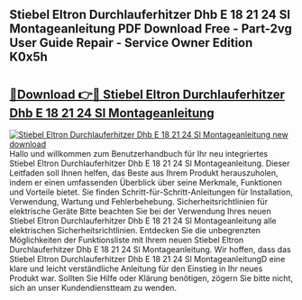 ## Stiebel Eltron Durchlauferhitzer Dhb E 18 21 24 Sl Montageanleitung PDF Download Free - Part-2vg User Guide Repair - Service Owner Edition K0x5h

# <h2><a href="http://df8y7w.blite.top/?on=Stiebel+Eltron+Durchlauferhitzer+Dhb+E+18+21+24+Sl+Montageanleitung">🔗Download 👉🔴 Stiebel Eltron Durchlauferhitzer Dhb E 18 21 24 Sl Montageanleitung</a></h2>

[![Stiebel Eltron Durchlauferhitzer Dhb E 18 21 24 Sl Montageanleitung new download](https://i.imgur.com/lujVjoI.png)](http://df8y7w.blite.top/?on=Stiebel+Eltron+Durchlauferhitzer+Dhb+E+18+21+24+Sl+Montageanleitung)
Hallo und willkommen zum Benutzerhandbuch für Ihr neu integriertes Stiebel Eltron Durchlauferhitzer Dhb E 18 21 24 Sl Montageanleitung. Dieser Leitfaden soll Ihnen helfen, das Beste aus Ihrem Produkt herauszuholen, indem er einen umfassenden Überblick über seine Merkmale, Funktionen und Vorteile bietet. Sie finden Schritt-für-Schritt-Anleitungen für Installation, Verwendung, Wartung und Fehlerbehebung. Sicherheitsrichtlinien für elektrische Geräte Bitte beachten Sie bei der Verwendung Ihres neuen Stiebel Eltron Durchlauferhitzer Dhb E 18 21 24 Sl Montageanleitung alle elektrischen Sicherheitsrichtlinien. Entdecken Sie die unbegrenzten Möglichkeiten der Funktionsliste mit Ihrem neuen Stiebel Eltron Durchlauferhitzer Dhb E 18 21 24 Sl Montageanleitung. Wir hoffen, dass das Stiebel Eltron Durchlauferhitzer Dhb E 18 21 24 Sl MontageanleitungD eine klare und leicht verständliche Anleitung für den Einstieg in Ihr neues Produkt war. Sollten Sie Hilfe oder Klärung benötigen, zögern Sie bitte nicht, sich an unser Kundendienstteam zu wenden.
